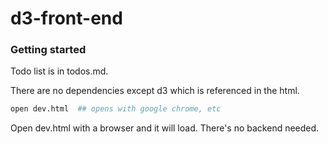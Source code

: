 # d3-front-end

### Getting started

Todo list is in todos.md.

There are no dependencies except d3 which is referenced in the html.

```bash
open dev.html  ## opens with google chrome, etc
```

Open dev.html with a browser and it will load. There's no backend needed.
